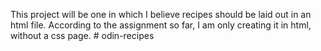 This project will be one in which I believe recipes should be laid out in an html file. According to the assignment so far, I am only creating it in html, without a css page. # odin-recipes